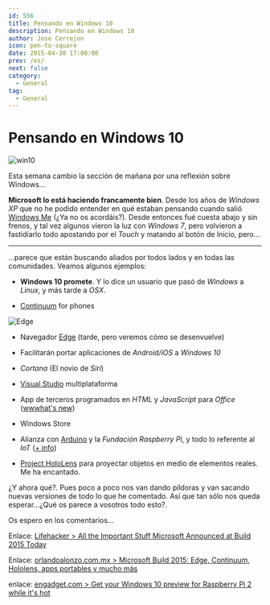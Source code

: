```yaml
---
id: 556
title: Pensando en Windows 10
description: Pensando en Windows 10
author: Jose Cerrejon
icon: pen-to-square
date: 2015-04-30 17:00:00
prev: /es/
next: false
category:
  - General
tag:
  - General
---
```


# Pensando en Windows 10

![win10](/images/2015/04/win_rpi_r.png)

Esta semana cambio la sección de mañana por una reflexión sobre Windows...


**Microsoft lo está haciendo francamente bien**. Desde los años de *Windows XP* que no he podido entender en qué estaban pensando cuando salió [Windows Me](https://en.wikipedia.org/wiki/Windows_Me) (¿Ya no os acordáis?). Desde entonces fué cuesta abajo y sin frenos, y tal vez algunos vieron la luz con *Windows 7*, pero volvieron a fastidiarlo todo apostando por el *Touch* y matando al botón de Inicio, pero...

- - -
...parece que están buscando aliados por todos lados y en todas las comunidades. Veamos algunos ejemplos:

* **Windows 10 promete**. Y lo dice un usuario que pasó de *Windows* a *Linux*, y más tarde a *OSX*.

* [Continuum](http://wwwhatsnew.com/2015/04/29/microsoft-presenta-las-capacidades-de-windows-10-continuum/) for phones

![Edge](/images/2015/04/Edge_r.png)

* Navegador [Edge](http://www.omicrono.com/2015/04/microsoft-edge/) (tarde, pero veremos cómo se desenvuelve)

* Facilitarán portar aplicaciones de *Android/iOS* a *Windows 10*

* *Cortana* (El novio de *Siri*)

* [Visual Studio](http://www.genbetadev.com/herramientas/eramos-pocos-y-pario-microsoft-visual-studio-code) multiplataforma

* App de terceros programados en *HTML* y *JavaScript* para *Office* ([wwwhat's new](http://wwwhatsnew.com/2015/04/29/microsoft-permitira-sub-aplicaciones-sobre-las-aplicaciones-de-office/))

* Windows Store

* Alianza con [Arduino](http://blog.arduino.cc/2015/04/30/microsoft-and-arduino-new-partnership/) y la *Fundación Raspberry Pi*, y todo lo referente al *IoT* ([+ info](http://ms-iot.github.io/content/Downloads.htm))



* [Project HoloLens](http://www.xataka.com/otros/el-futuro-de-windows-es-holografico-y-espectacular) para proyectar objetos en medio de elementos reales. Me ha encantado.

¿Y ahora qué?. Pues poco a poco nos van dando píldoras y van sacando nuevas versiones de todo lo que he comentado. Así que tan sólo nos queda esperar...¿Qué os parece a vosotros todo esto?.

Os espero en los comentarios...

Enlace: [Lifehacker > All the Important Stuff Microsoft Announced at Build 2015 Today](http://lifehacker.com/all-the-important-stuff-microsoft-announced-at-build-20-1700943959)

Enlace: [orlandoalonzo.com.mx > Microsoft Build 2015: Edge, Continuum, Hololens, apps portables y mucho más](http://www.orlandoalonzo.com.mx/tecnologia/microsoft-build-2015-edge-continuum-hololens-apps-portables-y-mucho-mas/)

enlace: [engadget.com > Get your Windows 10 preview for Raspberry Pi 2 while it's hot](http://www.engadget.com/2015/04/30/windows-10-preview-raspberry-pi-2/)